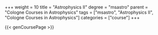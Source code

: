 +++
weight = 10
title = "Astrophysics II"
degree = "msastro"
parent = "Cologne Courses in Astrophysics"
tags = ["msastro", "Astrophysics II", "Cologne Courses in Astrophysics"]
categories = ["course"]
+++

{{< genCoursePage >}}
